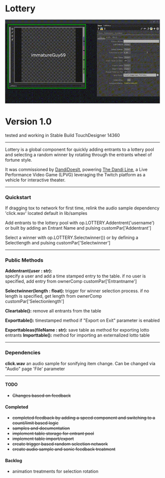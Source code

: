 # Lottery  

![Screenshot](/Lottery/lib/samples/demo.gif)
# Version 1.0
tested and working in Stable Build TouchDesigner 14360

---

Lottery is a global component for quickly adding entrants to a
lottery pool and selecting a random winner by rotating through the entrants wheel of fortune style. 

It was commissioned by [DandiDoesIt](https://www.patreon.com/DandiDoesIt), powering [The Dandi Line](https://www.twitch.tv/dandidoesit), a Live Performance Video Game (LPVG) leveraging the
Twitch platform as a vehicle for interactive theater. 

---
### Quickstart

If dragging tox to network for first time, relink the audio sample dependency
'click.wav' located default in lib/samples

Add entrants to the lottery pool with op.LOTTERY.Addentrent('username') or
built by adding an Entrant Name and pulsing customPar['Addentrant']

Select a winner with op.LOTTERY.Selectwinner()) or by defining
a Selectlength and pulsing customPar['Selectwinner']

---

### Public Methods  
  
**Addentrant(user : str):**  
	specify a user and add a time stamped entry to the table. 
	if no user is specified, add entry from ownerComp customPar['Entrantname']  

**Selectwinner(length : float):**
	trigger for winner selection process. if no length is specified,
	get length from ownerComp customPar['Selectionlength']

**Cleartable():**
	remove all entrants from the table

**Exporttable():**
	timestamped method if "Export on Exit" parameter is enabled

**Exporttableas(fileName : str):**
	save table as method for exporting lotto entrants
**Importtable():**
	method for importing an externalized lotto table

---

### Dependencies

**click.wav** 
an audio sample for sonifying item change. Can be changed via "Audio"
page 'File' parameter

---
#### TODO

* ~~Changes based on feedback~~

#### Completed
* ~~completed feedback by adding a speed component and switching to a count/limit based logic~~
* ~~samples and documentation~~
* ~~implement table storage for entrant pool~~
* ~~implement table import/export~~
* ~~create trigger based random selection network~~
* ~~create audio sample and sonic feedback treatment~~
  
#### Backlog 
* animation treatments for selection rotation




